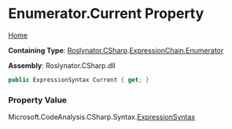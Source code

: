 <a name="_Top"></a>

# Enumerator\.Current Property

[Home](../../../../../README.md#_Top)

**Containing Type**: [Roslynator.CSharp](../../../README.md#_Top)\.[ExpressionChain.Enumerator](../README.md#_Top)

**Assembly**: Roslynator\.CSharp\.dll

```csharp
public ExpressionSyntax Current { get; }
```

### Property Value

Microsoft\.CodeAnalysis\.CSharp\.Syntax\.[ExpressionSyntax](https://docs.microsoft.com/en-us/dotnet/api/microsoft.codeanalysis.csharp.syntax.expressionsyntax)

